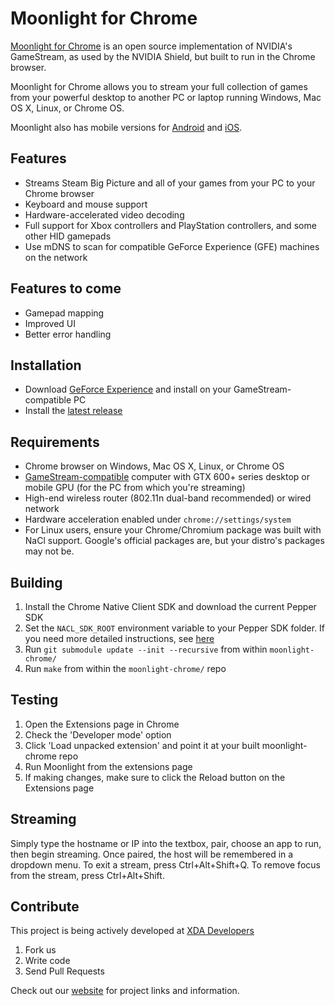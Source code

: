# Moonlight for Chrome

[Moonlight for Chrome](http://moonlight-stream.com) is an open source implementation of NVIDIA's GameStream, as used by the NVIDIA Shield, but built to run in the Chrome browser.

Moonlight for Chrome allows you to stream your full collection of games from your powerful desktop to another PC or laptop running Windows, Mac OS X, Linux, or Chrome OS.

Moonlight also has mobile versions for [Android](https://github.com/moonlight-stream/moonlight-android) and  [iOS](https://github.com/moonlight-stream/moonlight-ios).

## Features

* Streams Steam Big Picture and all of your games from your PC to your Chrome browser
* Keyboard and mouse support
* Hardware-accelerated video decoding
* Full support for Xbox controllers and PlayStation controllers, and some other HID gamepads
* Use mDNS to scan for compatible GeForce Experience (GFE) machines on the network

## Features to come
* Gamepad mapping
* Improved UI
* Better error handling

## Installation
* Download [GeForce Experience](http://www.geforce.com/geforce-experience) and install on your GameStream-compatible PC
* Install the [latest release](https://github.com/moonlight-stream/moonlight-chrome/releases)

## Requirements
* Chrome browser on Windows, Mac OS X, Linux, or Chrome OS
* [GameStream-compatible](http://shield.nvidia.com/play-pc-games/) computer with GTX 600+ series desktop or mobile GPU (for the PC from which you're streaming)
* High-end wireless router (802.11n dual-band recommended) or wired network
* Hardware acceleration enabled under `chrome://settings/system`
* For Linux users, ensure your Chrome/Chromium package was built with NaCl support. Google's official packages are, but your distro's packages may not be.

## Building
1. Install the Chrome Native Client SDK and download the current Pepper SDK
2. Set the `NACL_SDK_ROOT` environment variable to your Pepper SDK folder. If you need more detailed instructions, see [here](https://github.com/google/pepper.js/wiki/Getting-Started)
3. Run `git submodule update --init --recursive` from within `moonlight-chrome/`
4. Run `make` from within the `moonlight-chrome/` repo

## Testing
1. Open the Extensions page in Chrome
2. Check the 'Developer mode' option
3. Click 'Load unpacked extension' and point it at your built moonlight-chrome repo
4. Run Moonlight from the extensions page
5. If making changes, make sure to click the Reload button on the Extensions page

## Streaming
Simply type the hostname or IP into the textbox, pair, choose an app to run, then begin streaming.  Once paired, the host will be remembered in a dropdown menu.  To exit a stream, press Ctrl+Alt+Shift+Q. To remove focus from the stream, press Ctrl+Alt+Shift.

## Contribute

This project is being actively developed at [XDA Developers](http://forum.xda-developers.com/showthread.php?t=2505510)

1. Fork us
2. Write code
3. Send Pull Requests

Check out our [website](http://moonlight-stream.com) for project links and information.
